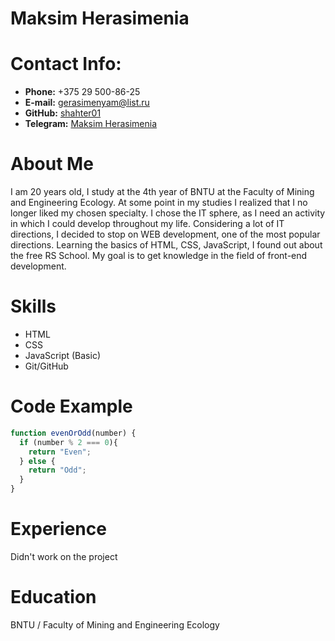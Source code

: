 # Maksim Herasimenia

# Contact Info:
* __Phone:__ +375 29 500-86-25
* __E-mail:__ gerasimenyam@list.ru
* __GitHub:__ [shahter01](https://github.com/shahter01)
* __Telegram:__ [Maksim Herasimenia](https://t.me/prdaun)

# About Me

I am 20 years old, I study at the 4th year of BNTU at the Faculty of Mining and Engineering Ecology. At some point in my studies I realized that I no longer liked my chosen specialty. I chose the IT sphere, as I need an activity in which I could develop throughout my life. Considering a lot of IT directions, I decided to stop on WEB development, one of the most popular directions. Learning the basics of HTML, CSS, JavaScript, I found out about the free RS School. My goal is to get knowledge in the field of front-end development.

# Skills

* HTML
* CSS
* JavaScript (Basic)
* Git/GitHub

# Code Example

```JavaScript
function evenOrOdd(number) {
  if (number % 2 === 0){
    return "Even";
  } else {
    return "Odd";
  }
} 
```
# Experience


Didn't work on the project

# Education 

BNTU / Faculty of Mining and Engineering Ecology

